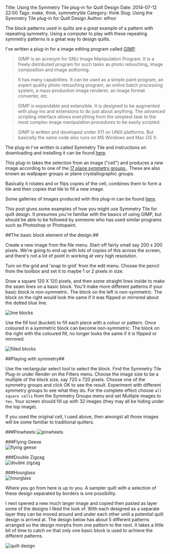 Title: Using the Symmetry Tile plug-in for Quilt Design
Date: 2014-07-12 22:00
Tags: make, think, symmetrytile
Category: think
Slug: Using the Symmetry Tile plug-in for Quilt Design
Author: elfnor

The block patterns used in quilts are a great example of a pattern with repeating symmetry. Using a computer to play with these repeating symmetry patterns is a great way to design quilts. 

I've written a plug-in for a image editing program called [GIMP](http://www.gimp.org/).

>GIMP is an acronym for GNU Image Manipulation Program. It is a freely distributed program for such tasks as photo retouching, image composition and image authoring.

>It has many capabilities. It can be used as a simple paint program, an expert quality photo retouching program, an online batch processing system, a mass production image renderer, an image format converter, etc.

>GIMP is expandable and extensible. It is designed to be augmented with plug-ins and extensions to do just about anything. The advanced scripting interface allows everything from the simplest task to the most complex image manipulation procedures to be easily scripted.

>GIMP is written and developed under X11 on UNIX platforms. But basically the same code also runs on MS Windows and Mac OS X. 

The plug-in I've written is called Symmetry Tile and instructions on downloading and installing it can be found [here](http://elfnor.github.io/lookthinkmake/Symmetry%20Tile%20plug-in%20for%20GIMP.html).

This plug-in takes the selection from an image ("cell") and produces a new image according to 
one of the [17 plane symmetry groups ](http://en.wikipedia.org/wiki/Wallpaper_groups). These are also known as wallpaper groups or plane crystallographic groups. 

Basically it rotates and or flips copies of the cell, combines them to form a tile and then copies that tile to fill a new image.

Some galleries of images produced with this plug-in can be found [here](http://elfnor.github.io/symmetrytilegallery).

This post gives some examples of how you might use Symmetry Tile for quilt design. It presumes you're familiar with the basics of using GIMP, but should be able to be followed by someone who has used similar programs such as Photoshop or Photopaint.

##The basic block element of the design.##

Create a new image from the file menu. Start off fairly small say 200 x 200 pixels. We're going to end up with lots of copies of this across the screen, and there's not a lot of point in working at very high resolution.

Turn on the grid and 'snap to grid' from the edit menu. Choose the pencil from the toolbox and set it to maybe 1 or 2 pixels in size.

Draw a square 120 X 120 pixels, and then some straight lines inside to make the seam lines on a basic block. You'll make more different patterns if your basic block is non-symmetric. The block on the left is non-symmetric. The block on the right would look the same if it was flipped or mirrored about the dotted blue line. 

![line blocks](images/two_cells_lines.png)

Use the fill tool (bucket) to fill each piece with a colour or pattern. Once coloured in a symmetric block can become non-symmetric. The block on the right with the coloured fill, no longer looks the same if it is flipped or mirrored. 

![filled blocks](images/two_cells.png)

##Playing with symmetry##

Use the rectangular select tool to select the block. Find the Symmetry Tile Plug-in under Render on the Filters menu.
Choose the image size to be a multiple of the block size, say 720 x 720 pixels. Choose one of the symmetry groups and click OK to see the result. Experiment with different symmetry groups to see what they do. For the complete effect choose `all square cells` from the Symmetry Groups menu and set Multiple images to `Yes`. Your screen should fill up with 32 images (they may all be hiding under the top image). 

If you used the original cell, I used above, then amongst all those images will be some familiar to traditional quilters. 

###Pinwheels
![pinwheels](images/p4_bbtlqtq.png)

###Flying Geese  
![flying geese](images/cm_bplpb.png)

###Double Zigzag  
![double zigzag](images/cmm_bdlqpldblpq.png)

###Hourglass  
![hourglass](images/p4g_bbtptdlqtqpdtlptdbbtlpdtqtq.png)


Where you go from here is up to you. A sampler quilt with a selection of these design separated by borders is one possibility. 

I next opened a new much larger image and copied then pasted as layer some of the designs I liked the look of. With each designed as a separate layer they can be moved around and under each other until a potential quilt design is arrived at. The design below has about 5 different patterns arranged so the design morphs from one pattern to the next. It takes a little bit of time to catch on that only one basic block is used to achieve the different patterns.

![quilt design](images/quilt_02.png)









